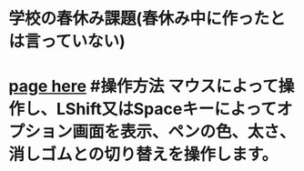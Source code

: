<h1>学校の春休み課題(春休み中に作ったとは言っていない)<h1>
  <a href="https://kiji-haru.github.io/gakkounokadai/">page here</a>
#操作方法
マウスによって操作し、LShift又はSpaceキーによってオプション画面を表示、ペンの色、太さ、消しゴムとの切り替えを操作します。
